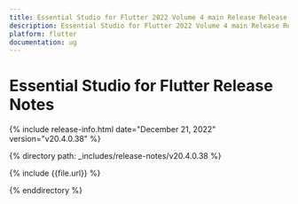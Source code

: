```yaml
---
title: Essential Studio for Flutter 2022 Volume 4 main Release Release Notes  
description: Essential Studio for Flutter 2022 Volume 4 main Release Release Notes  
platform: flutter
documentation: ug
---
```


# Essential Studio for Flutter  Release Notes  

{% include release-info.html date="December 21, 2022"  version="v20.4.0.38" %} 

{% directory path: _includes/release-notes/v20.4.0.38 %}

{% include {{file.url}} %}

{% enddirectory %}